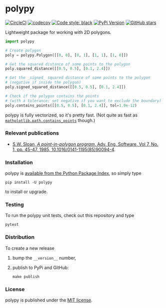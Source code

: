 # polypy

[![CircleCI](https://img.shields.io/circleci/project/github/nschloe/polypy/master.svg)](https://circleci.com/gh/nschloe/polypy/tree/master)
[![codecov](https://img.shields.io/codecov/c/github/nschloe/polypy.svg)](https://codecov.io/gh/nschloe/polypy)
[![Code style: black](https://img.shields.io/badge/code%20style-black-000000.svg)](https://github.com/ambv/black)
[![PyPi Version](https://img.shields.io/pypi/v/polypy.svg)](https://pypi.org/project/polypy)
[![GitHub stars](https://img.shields.io/github/stars/nschloe/polypy.svg?logo=github&label=Stars)](https://github.com/nschloe/polypy)

Lightweight package for working with 2D polygons.

```python
import polypy

# Create polygon
poly = polypy.Polygon([[0, 0], [0, 1], [1, 1], [1, 0]])

# Get the squared distance of some points to the polygon
poly.squared_distance([[0.5, 0.5], [0.1, 2.4]])

# Get the _signed_ squared distance of some points to the polygon
# (negative if inside the polygon)
poly.signed_squared_distance([[0.5, 0.5], [0.1, 2.4]])

# Check if the polygon contains the points
# (with a tolerance; set negative if you want to exclude the boundary)
poly.contains_points([[0.5, 0.5], [0.1, 2.4]], tol=1.0e-12)
```

polypy is fully vectorized, so it's pretty fast. (Not quite as fast as
[`mathplotlib.path.contains_points`](https://matplotlib.org/api/path_api.html#matplotlib.path.Path.contains_points)
though.)


### Relevant publications

 * [S.W. Sloan, _A point-in-polygon program_. Adv. Eng. Software, Vol 7, No. 1, pp.
   45-47, 1985, 10.1016/0141-1195(85)90094-4](https://doi.org/10.1016/0141-1195(85)90094-4).


### Installation

polypy is [available from the Python Package
Index](https://pypi.org/project/polypy/), so simply type
```
pip install -U polypy
```
to install or upgrade.

### Testing

To run the polypy unit tests, check out this repository and type
```
pytest
```

### Distribution

To create a new release

1. bump the `__version__` number,

2. publish to PyPi and GitHub:
    ```
    make publish
    ```

### License

polypy is published under the [MIT license](https://en.wikipedia.org/wiki/MIT_License).
